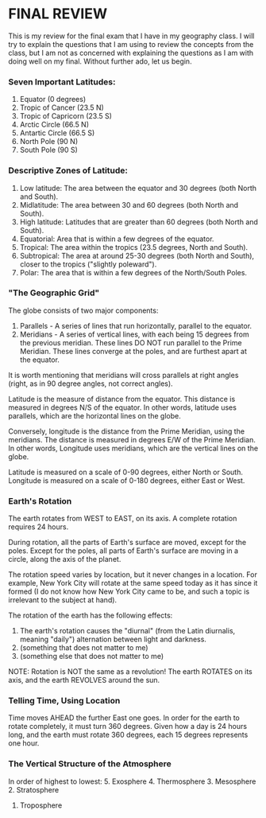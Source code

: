 # FINAL REVIEW

This is my review for the final exam that I have in my geography class. I will try to explain the questions that I am using to review the concepts from the class, but I am not as concerned with explaining the questions as I am with doing well on my final. Without further ado, let us begin.


### Seven Important Latitudes:
1. Equator (0 degrees)
2. Tropic of Cancer (23.5 N)
3. Tropic of Capricorn (23.5 S)
4. Arctic Circle (66.5 N)
5. Antartic Circle (66.5 S)
6. North Pole (90 N)
7. South Pole (90 S)

### Descriptive Zones of Latitude:
1. Low latitude: The area between the equator and 30 degrees (both North and South).
2. Midlatitude: The area between 30 and 60 degrees (both North and South).
3. High latitude: Latitudes that are greater than 60 degrees (both North and South).
4. Equatorial: Area that is within a few degrees of the equator.
5. Tropical: The area within the tropics (23.5 degrees, North and South).
6. Subtropical: The area at around 25-30 degrees (both North and South), closer to the tropics ("slightly poleward").
7. Polar: The area that is within a few degrees of the North/South Poles.

### "The Geographic Grid"
The globe consists of two major components:
1. Parallels - A series of lines that run horizontally, parallel to the equator.
2. Meridians - A series of vertical lines, with each being 15 degrees from the previous meridian. These lines DO NOT run parallel to the Prime Meridian. These lines converge at the poles, and are furthest apart at the equator.

It is worth mentioning that meridians will cross parallels at right angles (right, as in 90 degree angles, not correct angles).

Latitude is the measure of distance from the equator. This distance is measured in degrees N/S of the equator. In other words, latitude uses parallels, which are the horizontal lines on the globe.

Conversely, longitude is the distance from the Prime Meridian, using the meridians. The distance is measured in degrees E/W of the Prime Meridian. In other words, Longitude uses meridians, which are the vertical lines on the globe.

Latitude is measured on a scale of 0-90 degrees, either North or South. Longitude is measured on a scale of 0-180 degrees, either East or West.


### Earth's Rotation
The earth rotates from WEST to EAST, on its axis. A complete rotation requires 24 hours.

During rotation, all the parts of Earth's surface are moved, except for the poles. Except for the poles, all parts of Earth's surface are moving in a circle, along the axis of the planet.

The rotation speed varies by location, but it never changes in a location. For example, New York City will rotate at the same speed today as it has since it formed (I do not know how New York City came to be, and such a topic is irrelevant to the subject at hand).

The rotation of the earth has the following effects:
1. The earth's rotation causes the "diurnal" (from the Latin diurnalis, meaning "daily") alternation between light and darkness.
2. (something that does not matter to me)
3. (something else that does not matter to me)

NOTE: Rotation is NOT the same as a revolution! The earth ROTATES on its axis, and the earth REVOLVES around the sun.


### Telling Time, Using Location
Time moves AHEAD the further East one goes.
In order for the earth to rotate completely, it must turn 360 degrees. Given how a day is 24 hours long, and the earth must rotate 360 degrees, each 15 degrees represents one hour.


### The Vertical Structure of the Atmosphere
In order of highest to lowest:
5. Exosphere
4. Thermosphere
3. Mesosphere
2. Stratosphere
1. Troposphere